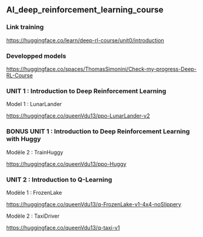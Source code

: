 ## AI_deep_reinforcement_learning_course

### Link training

https://huggingface.co/learn/deep-rl-course/unit0/introduction

### Developped models

https://huggingface.co/spaces/ThomasSimonini/Check-my-progress-Deep-RL-Course

### UNIT 1 : Introduction to Deep Reinforcement Learning

Model 1 : LunarLander

https://huggingface.co/queenVdu13/ppo-LunarLander-v2

### BONUS UNIT 1 : Introduction to Deep Reinforcement Learning with Huggy

Modèle 2 : TrainHuggy

https://huggingface.co/queenVdu13/ppo-Huggy

### UNIT 2 : Introduction to Q-Learning

Modèle 1 : FrozenLake

https://huggingface.co/queenVdu13/q-FrozenLake-v1-4x4-noSlippery

Modèle 2 : TaxiDriver

https://huggingface.co/queenVdu13/q-taxi-v1
